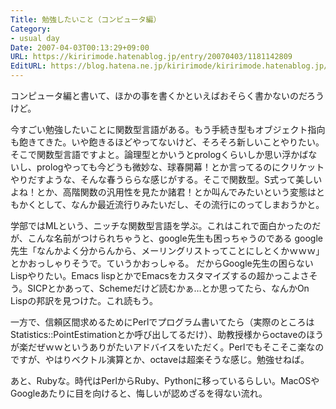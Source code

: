 ```yaml
---
Title: 勉強したいこと（コンピュータ編）
Category:
- usual day
Date: 2007-04-03T00:13:29+09:00
URL: https://kiririmode.hatenablog.jp/entry/20070403/1181142809
EditURL: https://blog.hatena.ne.jp/kiririmode/kiririmode.hatenablog.jp/atom/entry/8454420450078217449
---
```


コンピュータ編と書いて、ほかの事を書くかといえばおそらく書かないのだろうけど。


今すごい勉強したいことに関数型言語がある。もう手続き型もオブジェクト指向も飽きてきた。いや飽きるほどやってないけど、そろそろ新しいことやりたい。そこで関数型言語ですよと。論理型とかいうとprologくらいしか思い浮かばないし、prologやっても今どうも微妙な、球春開幕！とか言ってるのにクリケットやりだすような、そんな春うららな感じがする。そこで関数型。S式って美しいよね！とか、高階関数の汎用性を見たか諸君！とか叫んでみたいという変態はともかくとして、なんか最近流行りみたいだし、その流行にのってしまおうかと。


学部ではMLという、ニッチな関数型言語を学ぶ。これはこれで面白かったのだが、こんな名前がつけられちゃうと、google先生も困っちゃうのである
google先生「なんかよく分からんから、メーリングリストってことにしとくかｗｗｗ」
とかおっしゃりそうで。ていうかおっしゃる。
だからGoogle先生の困らないLispやりたい。Emacs lispとかでEmacsをカスタマイズするの超かっこよさそう。SICPとかあって、Schemeだけど読むかぁ…とか思ってたら、なんかOn Lispの邦訳を見つけた。これ読もう。


一方で、信頼区間求めるためにPerlでプログラム書いてたら（実際のところはStatistics::PointEstimationとか呼び出してるだけ）、助教授様からoctaveのほうが楽だぜｗｗというありがたいアドバイスをいただく。Perlでもそこそこ楽なのですが、やはりベクトル演算とか、octaveは超楽そうな感じ。勉強せねば。


あと、Rubyな。時代はPerlからRuby、Pythonに移っているらしい。MacOSやGoogleあたりに目を向けると、悔しいが認めざるを得ない流れ。
